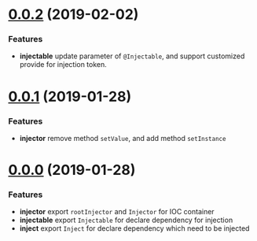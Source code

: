 <a name="0.0.2"></a>
# [0.0.2](https://github.com/DimaLiLongJi/common-injector/releases/tag/v0.0.2) (2019-02-02)

### Features

* **injectable** update parameter of `@Injectable`, and support customized provide for injection token.


<a name="0.0.1"></a>
# [0.0.1](https://github.com/DimaLiLongJi/common-injector/releases/tag/v0.0.1) (2019-01-28)

### Features

* **injector** remove method `setValue`, and add method `setInstance`

<a name="0.0.0"></a>
# [0.0.0](https://github.com/DimaLiLongJi/common-injector/releases/tag/v0.0.0) (2019-01-28)


### Features

* **injector** export `rootInjector` and `Injector` for IOC container
* **injectable** export `Injectable` for declare dependency for injection
* **inject** export `Inject` for declare dependency which need to be injected

